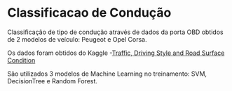 # Classificacao de Condução

Classificação de tipo de condução através de dados da porta OBD obtidos de 2 modelos de veículo: Peugeot e Opel Corsa.

Os dados foram obtidos do Kaggle -[Traffic, Driving Style and Road Surface Condition](https://www.kaggle.com/datasets/gloseto/traffic-driving-style-road-surface-condition)

São utilizados 3 modelos de Machine Learning no treinamento: SVM, DecisionTree e Random Forest.


